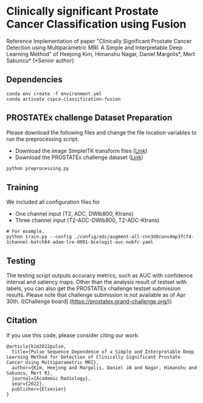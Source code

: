 # Clinically significant Prostate Cancer Classification using Fusion
Reference Implementation of paper "Clinically Significant Prostate Cancer Detection using Multiparametric MRI: A Simple and Interpretable Deep Learning Method" of Heejong Kim, Himanshu Nagar, Daniel Margolis*, Mert Sabuncu* (*Senior author) 

[comment]: <> (, to appear in "Journal".)
[comment]: <> ([Project Page]&#40;https://heejongkim.com/dwi-synthesis&#41; | [Paper]&#40;https://arxiv.org/abs/2106.13188&#41; )

[comment]: <> (![Add figure here]&#40;demo.gif&#41;)

## Dependencies 
```shell
conda env create -f environment.yml
conda activate cspca-classification-fusion
```

## PROSTATEx challenge Dataset Preparation
Please download the following files and change the file location variables to run the preprocessing script. 
- Download the image SimpleITK transform files ([Link](https://github.com/OscarPellicer/prostate_lesion_detection/blob/main/ProstateX_transforms.zip))
- Download the PROSTATEx challenge dataset ([Link](https://wiki.cancerimagingarchive.net/pages/viewpage.action?pageId=23691656))
```python
python preprocessing.py
```

## Training
We included all configuration files for 
- One channel input (T2, ADC, DWIb800, Ktrans) 
- Three channel input (T2-ADC-DWIb800, T2-ADC-Ktrans) 
```shell script
# For example, 
python train.py --config ./config/adc/augment-all-cnn3d8conv4mp3fcf4-1channel-batch64-adam-lre-0001-bcelogit-auc-nobfc.yaml
```

## Testing 
The testing script outputs accuracy metrics, such as AUC with confidence interval and saliency maps. Other than the analysis result of testset with labels, you can also get the PROSTATEx challenge testset submission results. 
Please note that challenge submission is not available as of Apr 30th. ([Challenge board] (https://prostatex.grand-challenge.org/))


## Citation
If you use this code, please consider citing our work:
```
@article{kim2022pulse,
  title={Pulse Sequence Dependence of a Simple and Interpretable Deep Learning Method for Detection of Clinically Significant Prostate Cancer Using Multiparametric MRI},
  author={Kim, Heejong and Margolis, Daniel JA and Nagar, Himanshu and Sabuncu, Mert R},
  journal={Academic Radiology},
  year={2022},
  publisher={Elsevier}
}
```
